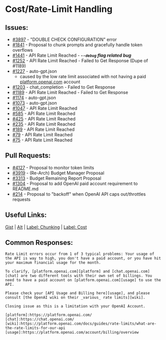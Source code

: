 [gist]:https://gist.github.com/anonhostpi/97d4bb3e9535c92b8173fae704b76264#file-_topics-0005-api-llm-0002-access-rate-limits-md
[source]:https://github.com/Significant-Gravitas/Catalysts/blob/main/TOPICS/0005.API/LLM/0002.ACCESS/RATE-LIMITS.md
[label_chunking]:https://github.com/Significant-Gravitas/Auto-GPT/labels/function%3A%20process%20text
[label_cost]:https://github.com/Significant-Gravitas/Auto-GPT/labels/API%20costs
[platform]:https://platform.openai.com
# Cost/Rate-Limit Handling
## Issues:
- [#3897][3897] - "DOUBLE CHECK CONFIGURATION" error
- [#1841][1841] - Proposal to chunk prompts and gracefully handle token overflows
- [#1441][1441] - API Rate Limit Reached - ***`--debug` flag related bug***
- [#1252][1252] - API Rate Limit Reached - Failed to Get Response (Dupe of #1189)
- [#1227][1227] - auto-gpt.json
  - caused by the low rate limit associated with not having a paid [platform.openai.com][platform] account
- [#1203][1203] - chat_completion - Failed to Get Response
- [#1189][1189] - API Rate Limit Reached - Failed to Get Response
- [#1174][1174] - auto-gpt.json
- [#1073][1073] - auto-gpt.json
- [#1047][1047] - API Rate Limit Reached
- [#585][585] - API Rate Limit Reached
- [#425][425] - API Rate Limit Reached
- [#235][235] - API Rate Limit Reached
- [#189][189] - API Rate Limit Reached
- [#79][79] - API Rate Limit Reached
- [#75][75] - API Rate Limit Reached

## Pull Requests:
- [#4127][4127] - Proposal to monitor token limits
- [#3919][3919] - (Re-Arch) Budget Manager Proposal
- [#3313][3313] - Budget Remaining Report Proposal
- [#1304][1304] - Proposal to add OpenAI paid account requirement to README.md
- [#214][214] - Proposal to "backoff" when OpenAI API caps out/throttles requests

## Useful Links:
[Gist][gist] | [Alt][source] | [Label: Chunking][label_chunking] | [Label: Cost][label_cost]

## Common Responses:
```
Rate Limit errors occur from 1 of 3 typical problems: Your usage of the API is way to high, you don't have a paid account, or you have hit your maximum financial usage for the month.

To clarify, [platform.openai.com][platform] and [chat.openai.com][chat] are two different tools with their own set of billings. You need to have a paid account on [platform.openai.com][usage] to use the API.

Please check your [API Usage and Billing here][usage], and please consult [the OpenAI wiki on their _various_ rate limits][wiki].

Closing issue as this is a limitation with your OpenAI Account.

[platform]:https://platform.openai.com/
[chat]:https://chat.openai.com/
[wiki]:https://platform.openai.com/docs/guides/rate-limits/what-are-the-rate-limits-for-our-api
[usage]:https://platform.openai.com/account/billing/overview
```

[75]:https://github.com/Significant-Gravitas/Auto-GPT/issues/75
[79]:https://github.com/Significant-Gravitas/Auto-GPT/issues/79
[189]:https://github.com/Significant-Gravitas/Auto-GPT/issues/189
[214]:https://github.com/Significant-Gravitas/Auto-GPT/issues/214
[235]:https://github.com/Significant-Gravitas/Auto-GPT/issues/235
[425]:https://github.com/Significant-Gravitas/Auto-GPT/issues/425
[585]:https://github.com/Significant-Gravitas/Auto-GPT/issues/585
[1047]:https://github.com/Significant-Gravitas/Auto-GPT/issues/1047
[1073]:https://github.com/Significant-Gravitas/Auto-GPT/issues/1073
[1174]:https://github.com/Significant-Gravitas/Auto-GPT/issues/1174
[1189]:https://github.com/Significant-Gravitas/Auto-GPT/issues/1189
[1203]:https://github.com/Significant-Gravitas/Auto-GPT/issues/1203
[1227]:https://github.com/Significant-Gravitas/Auto-GPT/issues/1227
[1252]:https://github.com/Significant-Gravitas/Auto-GPT/issues/1252
[1304]:https://github.com/Significant-Gravitas/Auto-GPT/pull/1304
[1441]:https://github.com/Significant-Gravitas/Auto-GPT/issues/1441
[1841]:https://github.com/Significant-Gravitas/Auto-GPT/issues/1841
[3313]:https://github.com/Significant-Gravitas/Auto-GPT/pull/3313
[3897]:https://github.com/Significant-Gravitas/Auto-GPT/issues/3897
[3919]:https://github.com/Significant-Gravitas/Auto-GPT/pull/3919
[4127]:https://github.com/Significant-Gravitas/Auto-GPT/pull/4127
